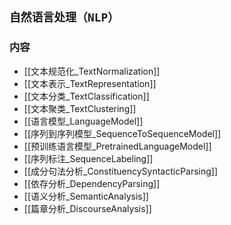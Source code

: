

## `自然语言处理（NLP）`

### 内容

- [[文本规范化_TextNormalization]]  
- [[文本表示_TextRepresentation]]  
- [[文本分类_TextClassification]]  
- [[文本聚类_TextClustering]]  
- [[语言模型_LanguageModel]]  
- [[序列到序列模型_SequenceToSequenceModel]]  
- [[预训练语言模型_PretrainedLanguageModel]]  
- [[序列标注_SequenceLabeling]]  
- [[成分句法分析_ConstituencySyntacticParsing]]  
- [[依存分析_DependencyParsing]]
- [[语义分析_SemanticAnalysis]]  
- [[篇章分析_DiscourseAnalysis]]  











